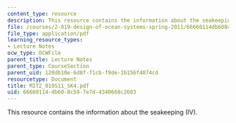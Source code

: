 ```yaml
---
content_type: resource
description: This resource contains the information about the seakeeping (IV).
file: /courses/2-019-design-of-ocean-systems-spring-2011/66660114db608c597e7d4340668c2603_MIT2_019S11_SK4.pdf
file_type: application/pdf
learning_resource_types:
- Lecture Notes
ocw_type: OCWFile
parent_title: Lecture Notes
parent_type: CourseSection
parent_uid: 120db10e-6d8f-f1cb-f9de-1b156f4074cd
resourcetype: Document
title: MIT2_019S11_SK4.pdf
uid: 66660114-db60-8c59-7e7d-4340668c2603
---
```

This resource contains the information about the seakeeping (IV).

